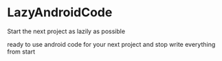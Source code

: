 # LazyAndroidCode
Start the next project as lazily as possible



ready to use android code for your next project and stop write everything from start
